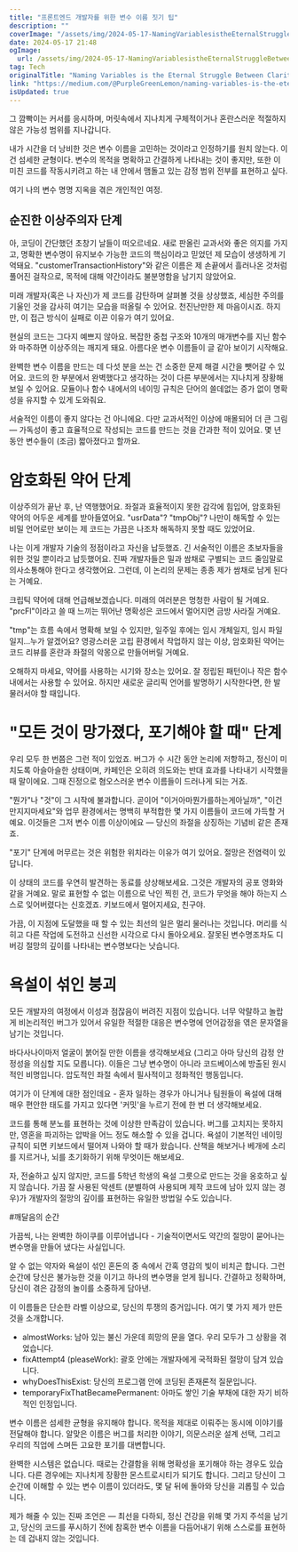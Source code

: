 ```yaml
---
title: "프론트엔드 개발자를 위한 변수 이름 짓기 팁"
description: ""
coverImage: "/assets/img/2024-05-17-NamingVariablesistheEternalStruggleBetweenClarityandCrypticProfanity_0.png"
date: 2024-05-17 21:48
ogImage:
  url: /assets/img/2024-05-17-NamingVariablesistheEternalStruggleBetweenClarityandCrypticProfanity_0.png
tag: Tech
originalTitle: "Naming Variables is the Eternal Struggle Between Clarity and Cryptic Profanity"
link: "https://medium.com/@PurpleGreenLemon/naming-variables-is-the-eternal-struggle-between-clarity-and-cryptic-profanity-6213cf930692"
isUpdated: true
---
```


그 깜빡이는 커서를 응시하며, 머릿속에서 지나치게 구체적이거나 혼란스러운 적절하지 않은 가능성 범위를 지나갑니다.

내가 시간을 더 낭비한 것은 변수 이름을 고민하는 것이라고 인정하기를 원치 않는다. 이건 섬세한 균형이다. 변수의 목적을 명확하고 간결하게 나타내는 것이 좋지만, 또한 이 미친 코드를 작동시키려고 하는 내 안에서 맴돌고 있는 감정 범위 전부를 표현하고 싶다.

여기 나의 변수 명명 지옥을 겪은 개인적인 여정.

## 순진한 이상주의자 단계

<!-- seedividend - 사각형 -->

<ins class="adsbygoogle"
     style="display:block"
     data-ad-client="ca-pub-4877378276818686"
     data-ad-slot="1898504329"
     data-ad-format="auto"
     data-full-width-responsive="true"></ins>

<script>
     (adsbygoogle = window.adsbygoogle || []).push({});
</script>

아, 코딩이 간단했던 초창기 날들이 떠오르네요. 새로 판올린 교과서와 좋은 의지를 가지고, 명확한 변수명이 유지보수 가능한 코드의 핵심이라고 믿었던 제 모습이 생생하게 기억돼요. "customerTransactionHistory"와 같은 이름은 제 손끝에서 흘러나온 것처럼 풀어진 걸작으로, 목적에 대해 약간이라도 불분명함을 남기지 않았어요.

미래 개발자(혹은 나 자신)가 제 코드를 감탄하며 살펴볼 것을 상상했죠, 세심한 주의를 기울인 것을 감사히 여기는 모습을 떠올릴 수 있어요. 천진난만한 제 마음이시죠. 하지만, 이 접근 방식이 실패로 이끈 이유가 여기 있어요.

현실의 코드는 그다지 예쁘지 않아요. 복잡한 중첩 구조와 10개의 매개변수를 지닌 함수와 마주하면 이상주의는 깨지게 돼요. 아름다운 변수 이름들이 글 같아 보이기 시작해요.

완벽한 변수 이름을 만드는 데 다섯 분을 쓰는 건 소중한 문제 해결 시간을 뺏어갈 수 있어요. 코드의 한 부분에서 완벽했다고 생각하는 것이 다른 부분에서는 지나치게 장황해 보일 수 있어요. 모듈이나 함수 내에서의 네이밍 규칙은 단어의 쓸데없는 증가 없이 명확성을 유지할 수 있게 도와줘요.

<!-- seedividend - 사각형 -->

<ins class="adsbygoogle"
     style="display:block"
     data-ad-client="ca-pub-4877378276818686"
     data-ad-slot="1898504329"
     data-ad-format="auto"
     data-full-width-responsive="true"></ins>

<script>
     (adsbygoogle = window.adsbygoogle || []).push({});
</script>

서술적인 이름이 좋지 않다는 건 아니에요. 다만 교과서적인 이상에 매몰되어 더 큰 그림 — 가독성이 좋고 효율적으로 작성되는 코드를 만드는 것을 간과한 적이 있어요. 몇 년 동안 변수들이 (조금) 짧아졌다고 할까요.

# 암호화된 약어 단계

이상주의가 끝난 후, 난 역행했어요. 좌절과 효율적이지 못한 감각에 힘입어, 암호화된 약어의 어두운 세계를 받아들였어요. "usrData"? "tmpObj"? 나만이 해독할 수 있는 비밀 언어로만 보이는 제 코드는 가끔은 나조차 해독하지 못할 때도 있었어요.

나는 이게 개발자 기술의 정점이라고 자신을 납듯했죠. 긴 서술적인 이름은 초보자들을 위한 것일 뿐이라고 납듯했어요. 진짜 개발자들은 밀과 쌈채로 구별되는 코드 줄임말로 의사소통해야 한다고 생각했어요. 그런데, 이 논리의 문제는 종종 제가 쌈채로 남게 된다는 거예요.

<!-- seedividend - 사각형 -->

<ins class="adsbygoogle"
     style="display:block"
     data-ad-client="ca-pub-4877378276818686"
     data-ad-slot="1898504329"
     data-ad-format="auto"
     data-full-width-responsive="true"></ins>

<script>
     (adsbygoogle = window.adsbygoogle || []).push({});
</script>

크립틱 약어에 대해 언급해보겠습니다. 미래의 여러분은 멍청한 사람이 될 거예요. "prcFl"이라고 쓸 때 느끼는 뛰어난 명확성은 코드에서 멀어지면 금방 사라질 거예요.

"tmp"는 흐름 속에서 명확해 보일 수 있지만, 일주일 후에는 임시 개체일지, 임시 파일일지...누가 알겠어요? 영광스러운 고립 환경에서 작업하지 않는 이상, 암호화된 약어는 코드 리뷰를 혼란과 좌절의 악몽으로 만들어버릴 거예요.

오해하지 마세요, 약어를 사용하는 시기와 장소는 있어요. 잘 정립된 패턴이나 작은 함수 내에서는 사용할 수 있어요. 하지만 새로운 글리픽 언어를 발명하기 시작한다면, 한 발 물러서야 할 때입니다.

# "모든 것이 망가졌다, 포기해야 할 때" 단계

<!-- seedividend - 사각형 -->

<ins class="adsbygoogle"
     style="display:block"
     data-ad-client="ca-pub-4877378276818686"
     data-ad-slot="1898504329"
     data-ad-format="auto"
     data-full-width-responsive="true"></ins>

<script>
     (adsbygoogle = window.adsbygoogle || []).push({});
</script>

우리 모두 한 번쯤은 그런 적이 있었죠. 버그가 수 시간 동안 논리에 저항하고, 정신이 미치도록 아슬아슬한 상태이며, 카페인은 오히려 의도와는 반대 효과를 나타내기 시작했을 때 말이에요. 그때 진정으로 혐오스러운 변수 이름들이 드러나게 되는 거죠.

"뭔가"나 "것"이 그 시작에 불과합니다. 곧이어 "이거아마뭔가를하는게아닐까", "이건만지지마세요"와 업무 환경에서는 명백히 부적합한 몇 가지 이름들이 코드에 가득할 거예요. 이것들은 그저 변수 이름 이상이에요 — 당신의 좌절을 상징하는 기념비 같은 존재죠.

"포기" 단계에 머무르는 것은 위험한 위치라는 이유가 여기 있어요. 절망은 전염력이 있답니다.

이 상태의 코드를 우연히 발견하는 동료를 상상해보세요. 그것은 개발자의 공포 영화와 같을 거예요. 말로 표현할 수 없는 이름으로 낙인 찍힌 건, 코드가 무엇을 해야 하는지 스스로 잊어버렸다는 신호겠죠. 키보드에서 멀어지세요, 친구야.

<!-- seedividend - 사각형 -->

<ins class="adsbygoogle"
     style="display:block"
     data-ad-client="ca-pub-4877378276818686"
     data-ad-slot="1898504329"
     data-ad-format="auto"
     data-full-width-responsive="true"></ins>

<script>
     (adsbygoogle = window.adsbygoogle || []).push({});
</script>

가끔, 이 지점에 도달했을 때 할 수 있는 최선의 일은 멀리 물러나는 것입니다. 머리를 식히고 다른 작업에 도전하고 신선한 시각으로 다시 돌아오세요. 잘못된 변수명조차도 디버깅 절망의 깊이를 나타내는 변수명보다는 낫습니다.

# 욕설이 섞인 붕괴

모든 개발자의 여정에서 이성과 점잖음이 버려진 지점이 있습니다. 너무 악랄하고 놀랍게 비논리적인 버그가 있어서 유일한 적절한 대응은 변수명에 언어감정을 엮은 문자열을 남기는 것입니다.

바다사나이마저 얼굴이 붉어질 만한 이름을 생각해보세요 (그리고 아마 당신의 감정 안정성을 의심할 지도 모릅니다). 이들은 그냥 변수명이 아니라 코드베이스에 방출된 원시적인 비명입니다. 압도적인 좌절 속에서 필사적이고 정화적인 행동입니다.

<!-- seedividend - 사각형 -->

<ins class="adsbygoogle"
     style="display:block"
     data-ad-client="ca-pub-4877378276818686"
     data-ad-slot="1898504329"
     data-ad-format="auto"
     data-full-width-responsive="true"></ins>

<script>
     (adsbygoogle = window.adsbygoogle || []).push({});
</script>

여기가 이 단계에 대한 점인데요 - 혼자 일하는 경우가 아니거나 팀원들이 욕설에 대해 매우 편안한 태도를 가지고 있다면 '커밋'을 누르기 전에 한 번 더 생각해보세요.

코드를 통해 분노를 표현하는 것에 이상한 만족감이 있습니다. 버그를 고치지는 못하지만, 영혼을 파괴하는 압박을 어느 정도 해소할 수 있을 겁니다. 욕설이 기본적인 네이밍 규칙이 되면 키보드에서 떨어져 나와야 할 때가 왔습니다. 산책을 해보거나 베개에 소리를 지르거나, 뇌를 초기화하기 위해 무엇이든 해보세요.

자, 전술하고 싶지 않지만, 코드를 5학년 학생의 욕설 그릇으로 만드는 것을 옹호하고 싶지 않습니다. 가끔 잘 사용된 악센트 (분별하여 사용되며 제작 코드에 남아 있지 않는 경우)가 개발자의 절망의 깊이를 표현하는 유일한 방법일 수도 있습니다.

#깨달음의 순간

<!-- seedividend - 사각형 -->

<ins class="adsbygoogle"
     style="display:block"
     data-ad-client="ca-pub-4877378276818686"
     data-ad-slot="1898504329"
     data-ad-format="auto"
     data-full-width-responsive="true"></ins>

<script>
     (adsbygoogle = window.adsbygoogle || []).push({});
</script>

가끔씩, 나는 완벽한 하이쿠를 이루어냅니다 - 기술적이면서도 약간의 절망이 묻어나는 변수명을 만들어 냈다는 사실입니다.

알 수 없는 약자와 욕설이 섞인 혼돈의 중 속에서 간혹 영감의 빛이 비치곤 합니다. 그런 순간에 당신은 불가능한 것을 이기고 하나의 변수명을 얻게 됩니다. 간결하고 정확하며, 당신이 겪은 감정의 놀이를 소중하게 담아낸.

이 이름들은 단순한 라벨 이상으로, 당신의 투쟁의 증거입니다. 여기 몇 가지 제가 만든 것을 소개합니다.

- almostWorks: 남아 있는 불신 가운데 희망의 문을 열다. 우리 모두가 그 상황을 겪었습니다.
- fixAttempt4 (pleaseWork): 괄호 안에는 개발자에게 국적화된 절망이 담겨 있습니다.
- whyDoesThisExist: 당신의 프로그램 안에 코딩된 존재론적 질문입니다.
- temporaryFixThatBecamePermanent: 아마도 쌓인 기술 부채에 대한 자기 비하적인 인정입니다.

<!-- seedividend - 사각형 -->

<ins class="adsbygoogle"
     style="display:block"
     data-ad-client="ca-pub-4877378276818686"
     data-ad-slot="1898504329"
     data-ad-format="auto"
     data-full-width-responsive="true"></ins>

<script>
     (adsbygoogle = window.adsbygoogle || []).push({});
</script>

변수 이름은 섬세한 균형을 유지해야 합니다. 목적을 제대로 이뤄주는 동시에 이야기를 전달해야 합니다. 알맞은 이름은 버그를 처리한 이야기, 의문스러운 설계 선택, 그리고 우리의 직업에 스며든 고요한 포기를 대변합니다.

완벽한 시스템은 없습니다. 때로는 간결함을 위해 명확성을 포기해야 하는 경우도 있습니다. 다른 경우에는 지나치게 장황한 몬스트로시티가 되기도 합니다. 그리고 당신이 그 순간에 이해할 수 있는 변수 이름이 있더라도, 몇 달 뒤에 돌아와 당신을 괴롭힐 수 있습니다.

제가 해줄 수 있는 진짜 조언은 — 최선을 다하되, 정신 건강을 위해 몇 가지 주석을 남기고, 당신의 코드를 푸시하기 전에 참혹한 변수 이름을 다듬어내기 위해 스스로를 표현하는 데 겁내지 않는 것입니다.
